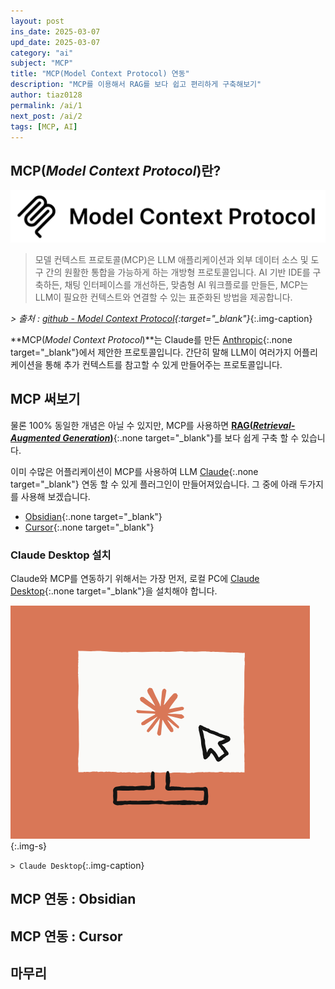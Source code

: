 ```yaml
---
layout: post
ins_date: 2025-03-07
upd_date: 2025-03-07
category: "ai"
subject: "MCP"
title: "MCP(Model Context Protocol) 연동"
description: "MCP를 이용해서 RAG를 보다 쉽고 편리하게 구축해보기"
author: tiaz0128
permalink: /ai/1
next_post: /ai/2
tags: [MCP, AI]
---
```



## MCP(_Model Context Protocol_)란?

![MCP](/assets/img/content/ai/001/001.png)

> 모델 컨텍스트 프로토콜(MCP)은 LLM 애플리케이션과 외부 데이터 소스 및 도구 간의 원활한 통합을 가능하게 하는 개방형 프로토콜입니다. AI 기반 IDE를 구축하든, 채팅 인터페이스를 개선하든, 맞춤형 AI 워크플로를 만들든, MCP는 LLM이 필요한 컨텍스트와 연결할 수 있는 표준화된 방법을 제공합니다.

*> 출처 : [github - Model Context Protocol](https://github.com/modelcontextprotocol){:target="_blank"}*{:.img-caption}

**MCP(_Model Context Protocol_)**는 Claude를 만든 [Anthropic](https://docs.anthropic.com/ko/docs/welcome){:.none target="_blank"}에서 제안한 프로토콜입니다. 간단히 말해 LLM이 여러가지 어플리케이션을 통해 추가 컨텍스트를 참고할 수 있게 만들어주는 프로토콜입니다.

## MCP 써보기

물론 100% 동일한 개념은 아닐 수 있지만, MCP를 사용하면 [**RAG(_Retrieval-Augmented Generation_)**](https://modulabs.co.kr/blog/retrieval-augmented-generation){:.none target="_blank"}를 보다 쉽게 구축 할 수 있습니다.

이미 수많은 어플리케이션이 MCP를 사용하여 LLM [Claude](https://claude.ai){:.none target="_blank"} 연동 할 수 있게 플러그인이 만들어져있습니다. 그 중에 아래 두가지를 사용해 보겠습니다.

- [Obsidian](https://obsidian.md/){:.none target="_blank"}
- [Cursor](https://www.cursor.com/){:.none target="_blank"}

### Claude Desktop 설치

Claude와 MCP를 연동하기 위해서는 가장 먼저, 로컬 PC에 [Claude Desktop](https://claude.ai/download){:.none target="_blank"}을 설치해야 합니다.

![Claude for Desktop Beta](/assets/img/content/ai/001/002.png){:.img-s}

`> Claude Desktop`{:.img-caption}

## MCP 연동 : Obsidian

## MCP 연동 : Cursor

## 마무리
